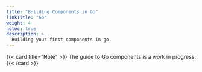 ```yaml
---
title: "Building Components in Go"
linkTitle: "Go"
weight: 4
notoc: true
description: >
  Building your first components in go.
---
```


{{< card title="Note" >}}
The guide to Go components is a work in progress.
{{< /card >}}
